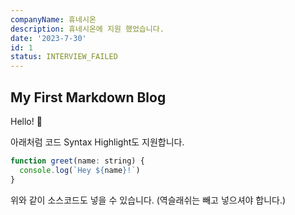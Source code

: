 ```yaml
---
companyName: 휴네시온
description: 휴네시온에 지원 했었습니다.
date: '2023-7-30'
id: 1
status: INTERVIEW_FAILED
---
```


## My First Markdown Blog

Hello! 👋

아래처럼 코드 Syntax Highlight도 지원합니다.

```js
function greet(name: string) {
  console.log(`Hey ${name}!`)
}
```

위와 같이 소스코드도 넣을 수 있습니다.
(역슬래쉬는 빼고 넣으셔야 합니다.)
